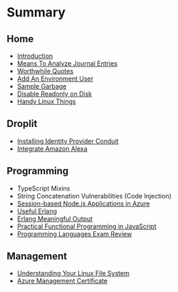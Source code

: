# Summary

## Home

* [Introduction](README.md)
* [Means To Analyze Journal Entries ](means-to-analyze-journal-entries.md)
* [Worthwhile Quotes](worthwhile-quotes.md)
* [Add An Environment User](add-an-environment-user.md)
* [Sample Garbage](sample-garbage.md)
* [Disable Readonly on Disk](disable-readonly-on-disk.md)
* [Handy Linux Things](unix-tools.md)

## Droplit

* [Installing Identity Provider Conduit](droplit-installing-identity-provider-conduit.md)
* [Integrate Amazon Alexa](droplit-integrate-amazon-alexa.md)

## Programming

* TypeScript Mixins
* String Concatenation Vulnerabilities \(Code Injection\)
* [Session-based Node.js Applications in Azure ](stateful-nodejs-applications-in-azure.md)
* [Useful Erlang](useful-erlang-functions.md)
* [Erlang Meaningful Output](erlang-meaningful-output.md)
* [Practical Functional Programming in JavaScript](practical-functional-programming-in-javascript.md)
* [Programming Languages Exam Review](programming-languages-exam-review.md)

## Management

* [Understanding Your Linux File System](understanding-your-linux-file-system.md)
* [Azure Management Certificate](azure-management-certificate.md)

